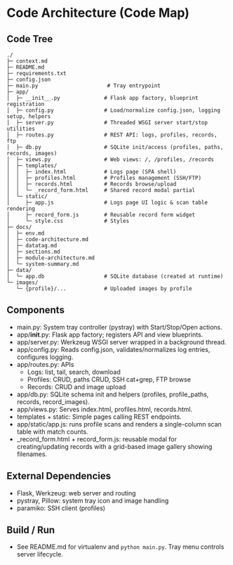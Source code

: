 <!--
Synced context header from context.md
CTX_MAIN_TOPIC: SSH Log Tools
CTX_PROFILE: dev
CTX_LANG: en
CTX_DIAGRAM_STYLE: default
CTX_MERMAID_THEME: neutral
CTX_PRIORITY_MODE: recent-first
-->

# Code Architecture (Code Map)

## Code Tree
```
./
├─ context.md
├─ README.md
├─ requirements.txt
├─ config.json
├─ main.py                      # Tray entrypoint
├─ app/
│  ├─ __init__.py              # Flask app factory, blueprint registration
│  ├─ config.py                # Load/normalize config.json, logging setup, helpers
│  ├─ server.py                # Threaded WSGI server start/stop utilities
│  ├─ routes.py                # REST API: logs, profiles, records, ftp
│  ├─ db.py                    # SQLite init/access (profiles, paths, records, images)
│  ├─ views.py                 # Web views: /, /profiles, /records
│  ├─ templates/
│  │  ├─ index.html            # Logs page (SPA shell)
│  │  ├─ profiles.html         # Profiles management (SSH/FTP)
│  │  ├─ records.html          # Records browse/upload
│  │  └─ _record_form.html     # Shared record modal partial
│  └─ static/
│     ├─ app.js                # Logs page UI logic & scan table rendering
│     ├─ record_form.js        # Reusable record form widget
│     └─ style.css             # Styles
├─ docs/
│  ├─ env.md
│  ├─ code-architecture.md
│  ├─ datatag.md
│  ├─ sections.md
│  ├─ module-architecture.md
│  └─ system-summary.md
├─ data/
│  └─ app.db                   # SQLite database (created at runtime)
└─ images/
   └─ {profile}/...            # Uploaded images by profile
```

## Components
- main.py: System tray controller (pystray) with Start/Stop/Open actions.
- app/__init__.py: Flask app factory; registers API and view blueprints.
- app/server.py: Werkzeug WSGI server wrapped in a background thread.
- app/config.py: Reads config.json, validates/normalizes log entries, configures logging.
- app/routes.py: APIs
  - Logs: list, tail, search, download
  - Profiles: CRUD, paths CRUD, SSH cat+grep, FTP browse
  - Records: CRUD and image upload
- app/db.py: SQLite schema init and helpers (profiles, profile_paths, records, record_images).
- app/views.py: Serves index.html, profiles.html, records.html.
- templates + static: Simple pages calling REST endpoints.
- app/static/app.js: runs profile scans and renders a single-column scan table with match counts.
- _record_form.html + record_form.js: reusable modal for creating/updating records with a grid-based image gallery showing filenames.

## External Dependencies
- Flask, Werkzeug: web server and routing
- pystray, Pillow: system tray icon and image handling
- paramiko: SSH client (profiles)

## Build / Run
- See README.md for virtualenv and `python main.py`. Tray menu controls server lifecycle.
